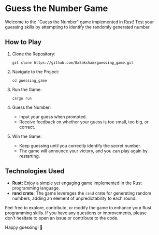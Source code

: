 # Guess the Number Game

Welcome to the "Guess the Number" game implemented in Rust! Test your guessing skills by attempting to identify the randomly generated number.

## How to Play

1. Clone the Repository:
   ```
   git clone https://github.com/0xSaksham/guessing_game.git
   ```

2. Navigate to the Project:
   ```
   cd guessing_game
   ```

3. Run the Game:
   ```
   cargo run
   ```

4. Guess the Number:
   - Input your guess when prompted.
   - Receive feedback on whether your guess is too small, too big, or correct.

5. Win the Game:
   - Keep guessing until you correctly identify the secret number.
   - The game will announce your victory, and you can play again by restarting.

## Technologies Used

- **Rust:** Enjoy a simple yet engaging game implemented in the Rust programming language.
- **rand crate:** The game leverages the `rand` crate for generating random numbers, adding an element of unpredictability to each round.

Feel free to explore, contribute, or modify the game to enhance your Rust programming skills. If you have any questions or improvements, please don't hesitate to open an issue or contribute to the code.

Happy guessing! 🎉
